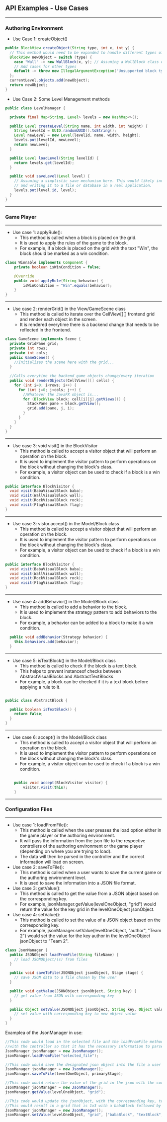## API Examples - Use Cases

---

### Authoring Environment

* Use Case 1: createObject()

```java
public BlockView createObject(String type, int x, int y) {
  // This method would need to be expanded to handle different types of BlockView subclasses.
  BlockView newObject = switch (type) {
    case "Wall" -> new WallBlock(x, y); // Assuming a WallBlock class exists extending BlockView
    // Add cases for other types
    default -> throw new IllegalArgumentException("Unsupported block type: " + type);
  };
  currentLevel.objects.add(newObject);
  return newObject;
}
```

* Use Case 2: Some Level Management methods

```java
public class LevelManager {

  private final Map<String, Level> levels = new HashMap<>();

  public Level createLevel(String name, int width, int height) {
    String levelId = UUID.randomUUID().toString();
    Level newLevel = new Level(levelId, name, width, height);
    levels.put(levelId, newLevel);
    return newLevel;
  }

  public Level loadLevel(String levelId) {
    return levels.get(levelId);
  }

  public void saveLevel(Level level) {
    // Assuming a simplistic save mechanism here. This would likely involve serializing the level state
    // and writing it to a file or database in a real application.
    levels.put(level.id, level);
  }
}

```

---

### Game Player

---

* Use case 1: applyRule():
  * This method is called when a block is placed on the grid. 
  * It is used to apply the rules of the game to the block.
  * For example, if a block is placed on the grid with the text "Win", the block should be marked as a win condition.

```java
class Winnable implements Component {
    private boolean isWinCondition = false;

    @Override
    public void applyRule(String behavior) {
        isWinCondition = "Win".equals(behavior);
    }
}
```

--- 

* Use case 2: renderGrid() in the View/GameScene class
  * This method is called to iterate over the CellView[][] frontend grid and render each object in the
  screen.
  * It is rendered everytime there is a backend change that needs to be reflected in the frontend.

```java
class GameScene implements Scene {
  private GridPane grid;
  private int rows;
  private int cols;
  public GameScene() {
    //Initializes the scene here with the grid...
  }
  
  //Calls everytime the backend game objects change/every iteration
  public void renderObjects(CellView[][] cells) {
    for (int i=0; i<rows; i++) {
      for (int j=0; j<cols; j++) {
        //Whatever the JavaFX object is...
        for (BlockView block: cell[i][j].getViews()) {
          StackPane pane = block.getView();
          grid.add(pane, j, i);
        }
      }
    }
  }
}

```
--- 

* Use case 3: void visit() in the BlockVisitor
  * This method is called to accept a visitor object that will perform an operation on the block.
  * It is used to implement the visitor pattern to perform operations on the block without changing the block's class.
  * For example, a visitor object can be used to check if a block is a win condition.

```java
public interface BlockVisitor {
  void visit(BabaVisualBlock baba);
  void visit(WallVisualBlock wall);
  void visit(RockVisualBlock rock);
  void visit(FlagVisualBlock flag);
}

```
--- 


* Use case 3: vistor.accept() in the Model/Block class
  * This method is called to accept a visitor object that will perform an operation on the block.
  * It is used to implement the visitor pattern to perform operations on the block without changing the block's class.
  * For example, a visitor object can be used to check if a block is a win condition.

```java
public interface BlockVisitor {
  void visit(BabaVisualBlock baba);
  void visit(WallVisualBlock wall);
  void visit(RockVisualBlock rock);
  void visit(FlagVisualBlock flag);
}

```

--- 

* Use case 4: addBehavior() in the Model/Block class
  * This method is called to add a behavior to the block.
  * It is used to implement the strategy pattern to add behaviors to the block.
  * For example, a behavior can be added to a block to make it a win condition.

```java
  public void addBehavior(Strategy behavior) {
    this.behaviors.add(behavior);
  }
```

---

* Use case 5: isTextBlock() in the Model/Block class
  * This method is called to check if the block is a text block.
  * This helps to prevent instanceof checks between AbstractVisualBlocks and AbstractTextBlocks
  * For example, a block can be checked if it is a text block before applying a rule to it.

```java

public class AbstractBlock {

  public boolean isTextBlock() {
    return false;
  }
}

```

---

* Use case 6: accept() in the Model/Block class
  * This method is called to accept a visitor object that will perform an operation on the block.
  * It is used to implement the visitor pattern to perform operations on the block without changing the block's class.
  * For example, a visitor object can be used to check if a block is a win condition.

```java
  
    public void accept(BlockVisitor visitor) {
        visitor.visit(this);
    }
```

---


### Configuration Files

---

* Use case 1: loadFromFile():
  * This method is called when the user presses the load option either in the game player or the
  authoring environment.
  * It will pass the information from the json file to the respective controllers of the authoring 
  environment or the game player (depending on where you are trying to load). 
  * The data will then be parsed in the controller and the correct information will load on screen. 
* Use case 2: saveToFile():
  * This method is called when a user wants to save the current game or the authoring environment
  level.
  * It is used to save the information into a JSON file format.
* Use case 3: getValue():
  * This method is called to get the value from a JSON object based on the corresponding key.
  * For example, jsonManager.getValue(levelOneObject, "grid") would return the value for the key 
  grid in the levelOneObject jsonObject.
* Use case 4: setValue():
  * This method is called to set the value of a JSON object based on the corresponding key.
  * For example, jsonManager.setValue(levelOneObject, "author", "Team 2") would set the value 
  for the key author in the levelOneObject jsonObject to "Team 2".

```java
class JsonManager {
  public JSONObject loadFromFile(String fileName) {
    // load JSONObject/(s) from files
  }

  public void saveToFile(JSONObject jsonObject, Stage stage) {
    // save JSON data to a file chosen by the user
  }

  public void getValue(JSONObject jsonObject, String key) {
    // get value from JSON with corresponding key
  }

  public Object setValue(JSONObject jsonObject, String key, Object value) {
    // set value with corresponding key to new object value
  }
}
```

Examplea of the JsonManager in use:
```java
//This code would load in the selected file and the loadFromFile method would communicate 
//with the controller so that it has the necessary information to parse.
JsonManager jsonManager = new JsonManager();
jsonManager.loadFromFile("selected_file");
```

```java
//This code would save the designated json object into the file a user chooses.
JsonManager jsonManager = new JsonManager();
jsonManager.saveToFile(levelOneObject, primaryStage);
```

```java
//This code would return the value of the grid in the json with the corresponding key
JsonManager jsonManager = new JsonManager();
jsonManager.getValue(levelOneObject, "grid");
```

```java
//This code would update the jsonObject, with the corresponding key, to the set object value
//This would result in a grid that is 1x3 with a babaBlock followed by a textBlock and wallBlock.
JsonManager jsonManager = new JsonManager();
jsonManager.setValue(levelOneObject, "grid", ["babaBlock", "textBlock", "wallBlack"]);
```

